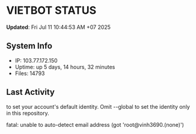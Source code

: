 # VIETBOT STATUS
**Updated**: Fri Jul 11 10:44:53 AM +07 2025

## System Info
- IP: 103.77.172.150
- Uptime: up 5 days, 14 hours, 32 minutes
- Files: 14793

## Last Activity

to set your account's default identity.
Omit --global to set the identity only in this repository.

fatal: unable to auto-detect email address (got 'root@vinh3690.(none)')
